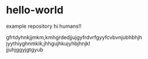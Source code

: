 # hello-world
example repository
hi humans!!

gfrtdyhnkjjmkm,kmhgrdedjjujgyfrdvrfgyyfcvbvnjubhbhjh
jyythiyghnmkik,jhhgujhkujyhbjhnjkl\
jjuhjggyjgtgyub
